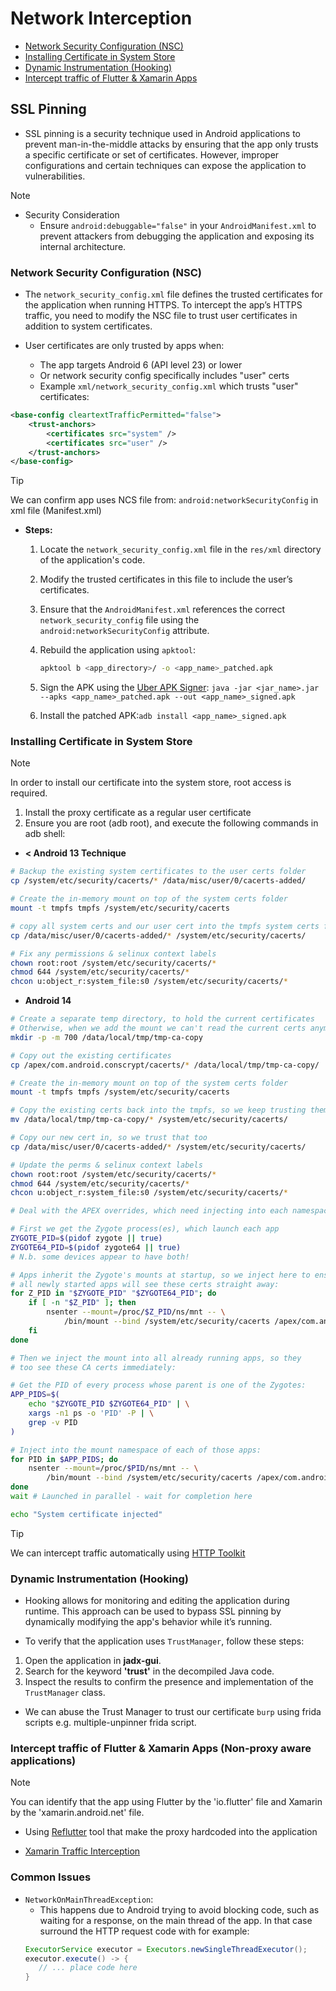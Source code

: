 # Network Interception
- [Network Security Configuration (NSC)](#network-security-configuration-nsc)
- [Installing Certificate in System Store](#installing-certificate-in-system-store)
- [Dynamic Instrumentation (Hooking)](#dynamic-instrumentation-hooking)
- [Intercept traffic of Flutter & Xamarin Apps](#intercept-traffic-of-flutter--xamarin-apps-non-proxy-aware-applications)

## SSL Pinning
- SSL pinning is a security technique used in Android applications to prevent man-in-the-middle attacks by ensuring that the app only trusts a specific certificate or set of certificates. However, improper configurations and certain techniques can expose the application to vulnerabilities.

> [!NOTE]
> - Security Consideration
>     - Ensure `android:debuggable="false"` in your `AndroidManifest.xml` to prevent attackers from debugging the application and exposing its internal architecture.


### Network Security Configuration (NSC) 
- The `network_security_config.xml` file defines the trusted certificates for the application when running HTTPS. To intercept the app’s HTTPS traffic, you need to modify the NSC file to trust user certificates in addition to system certificates.

- User certificates are only trusted by apps when:

   - The app targets Android 6 (API level 23) or lower
   - Or network security config specifically includes "user" certs
   - Example `xml/network_security_config.xml` which trusts "user" certificates:

```xml
<base-config cleartextTrafficPermitted="false">
    <trust-anchors>
        <certificates src="system" />
        <certificates src="user" />
    </trust-anchors>
</base-config>
```

>[!TIP]
>We can confirm app uses NCS file from: `android:networkSecurityConfig` in xml file (Manifest.xml)

- **Steps:**

   1. Locate the `network_security_config.xml` file in the `res/xml` directory of the application's code.
   2. Modify the trusted certificates in this file to include the user’s certificates.
   3. Ensure that the `AndroidManifest.xml` references the correct `network_security_config` file using the `android:networkSecurityConfig` attribute.
   4. Rebuild the application using `apktool`:
      ```bash
      apktool b <app_directory>/ -o <app_name>_patched.apk

   5. Sign the APK using the [Uber APK Signer](https://github.com/patrickfav/uber-apk-signer/releases):
   `java -jar <jar_name>.jar --apks <app_name>_patched.apk --out <app_name>_signed.apk`

   6. Install the patched APK:`adb install <app_name>_signed.apk`

### Installing Certificate in System Store

> [!NOTE]
> In order to install our certificate into the system store, root access is required.

1. Install the proxy certificate as a regular user certificate
2. Ensure you are root (adb root), and execute the following commands in adb shell:
- **< Android 13 Technique**
```bash
# Backup the existing system certificates to the user certs folder
cp /system/etc/security/cacerts/* /data/misc/user/0/cacerts-added/

# Create the in-memory mount on top of the system certs folder
mount -t tmpfs tmpfs /system/etc/security/cacerts

# copy all system certs and our user cert into the tmpfs system certs folder
cp /data/misc/user/0/cacerts-added/* /system/etc/security/cacerts/

# Fix any permissions & selinux context labels
chown root:root /system/etc/security/cacerts/*
chmod 644 /system/etc/security/cacerts/*
chcon u:object_r:system_file:s0 /system/etc/security/cacerts/*
```

- **Android 14**

```bash
# Create a separate temp directory, to hold the current certificates
# Otherwise, when we add the mount we can't read the current certs anymore.
mkdir -p -m 700 /data/local/tmp/tmp-ca-copy

# Copy out the existing certificates
cp /apex/com.android.conscrypt/cacerts/* /data/local/tmp/tmp-ca-copy/

# Create the in-memory mount on top of the system certs folder
mount -t tmpfs tmpfs /system/etc/security/cacerts

# Copy the existing certs back into the tmpfs, so we keep trusting them
mv /data/local/tmp/tmp-ca-copy/* /system/etc/security/cacerts/

# Copy our new cert in, so we trust that too
cp /data/misc/user/0/cacerts-added/* /system/etc/security/cacerts/

# Update the perms & selinux context labels
chown root:root /system/etc/security/cacerts/*
chmod 644 /system/etc/security/cacerts/*
chcon u:object_r:system_file:s0 /system/etc/security/cacerts/*

# Deal with the APEX overrides, which need injecting into each namespace:

# First we get the Zygote process(es), which launch each app
ZYGOTE_PID=$(pidof zygote || true)
ZYGOTE64_PID=$(pidof zygote64 || true)
# N.b. some devices appear to have both!

# Apps inherit the Zygote's mounts at startup, so we inject here to ensure
# all newly started apps will see these certs straight away:
for Z_PID in "$ZYGOTE_PID" "$ZYGOTE64_PID"; do
    if [ -n "$Z_PID" ]; then
        nsenter --mount=/proc/$Z_PID/ns/mnt -- \
            /bin/mount --bind /system/etc/security/cacerts /apex/com.android.conscrypt/cacerts
    fi
done

# Then we inject the mount into all already running apps, so they
# too see these CA certs immediately:

# Get the PID of every process whose parent is one of the Zygotes:
APP_PIDS=$(
    echo "$ZYGOTE_PID $ZYGOTE64_PID" | \
    xargs -n1 ps -o 'PID' -P | \
    grep -v PID
)

# Inject into the mount namespace of each of those apps:
for PID in $APP_PIDS; do
    nsenter --mount=/proc/$PID/ns/mnt -- \
        /bin/mount --bind /system/etc/security/cacerts /apex/com.android.conscrypt/cacerts &
done
wait # Launched in parallel - wait for completion here

echo "System certificate injected"
```

> [!TIP]
> We can intercept traffic automatically using [HTTP Toolkit](http://httptoolkit.com/)

### Dynamic Instrumentation (Hooking)
- Hooking allows for monitoring and editing the application during runtime. This approach can be used to bypass SSL pinning by dynamically modifying the app's behavior while it’s running.

- To verify that the application uses `TrustManager`, follow these steps:

1. Open the application in **jadx-gui**.
2. Search for the keyword **'trust'** in the decompiled Java code.
3. Inspect the results to confirm the presence and implementation of the `TrustManager` class.

- We can abuse the Trust Manager to trust our certificate `burp` using frida scripts e.g. multiple-unpinner frida script.

### Intercept traffic of Flutter & Xamarin Apps (Non-proxy aware applications)

>[!NOTE]
> You can identify that the app using Flutter by the 'io.flutter' file and Xamarin by the 'xamarin.android.net' file.
- Using [Reflutter](https://github.com/Impact-I/reFlutter) tool that make the proxy hardcoded into the application

- [Xamarin Traffic Interception](https://notes.akenofu.me/pentest/Mobile%20Application%20Testing/Xamarin%20-%20Android/)

### Common Issues 
- `NetworkOnMainThreadException`: 
   - This happens due to Android trying to avoid blocking code, such as waiting for a response, on the main thread of the app. In that case surround the HTTP request code with for example:
   ```java
   ExecutorService executor = Executors.newSingleThreadExecutor();
   executor.execute() -> {
      // ... place code here
   }
   ```

